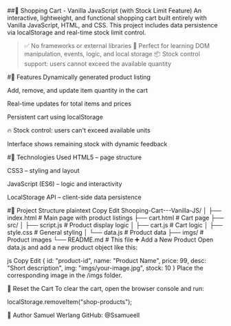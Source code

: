 ##🛒 Shopping Cart - Vanilla JavaScript (with Stock Limit Feature)
An interactive, lightweight, and functional shopping cart built entirely with Vanilla JavaScript, HTML, and CSS. This project includes data persistence via localStorage and real-time stock limit control.

>✅ No frameworks or external libraries
>🎯 Perfect for learning DOM manipulation, events, logic, and local storage
>📦 Stock control support: users cannot exceed the available quantity

#🚀 Features
Dynamically generated product listing

Add, remove, and update item quantity in the cart

Real-time updates for total items and prices

Persistent cart using localStorage

🔥 Stock control: users can't exceed available units

Interface shows remaining stock with dynamic feedback

#🧠 Technologies Used
HTML5 – page structure

CSS3 – styling and layout

JavaScript (ES6) – logic and interactivity

LocalStorage API – client-side data persistence

#📁 Project Structure
plaintext
Copy
Edit
Shooping-Cart---Vanilla-JS/
│
├── index.html             # Main page with product listings
├── cart.html              # Cart page
├── src/
│   ├── script.js          # Product display logic
│   ├── cart.js            # Cart logic
│   ├── style.css          # General styling
│   └── data.js            # Product data
├── imgs/                  # Product images
└── README.md              # This file
➕ Add a New Product
Open data.js and add a new product object like this:

js
Copy
Edit
{
  id: "product-id",
  name: "Product Name",
  price: 99,
  desc: "Short description",
  img: "imgs/your-image.jpg",
  stock: 10
}
Place the corresponding image in the /imgs folder.

🔄 Reset the Cart
To clear the cart, open the browser console and run:

localStorage.removeItem("shop-products");

👤 Author
Samuel Werlang
GitHub: @Ssamueell


